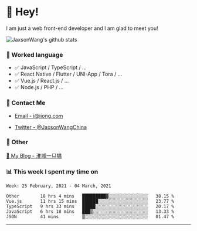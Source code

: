 # 👋 Hey!

I am just a web front-end developer and I am glad to meet you!

![JaxsonWang's github stats](https://github-readme-stats.vercel.app/api?username=JaxsonWang&&show_icons=true&&title_color=1abc9c&&icon_color=1abc9c)


### 📝 Worked language

- ✅ JavaScript / TypeScript / ...
- ✅ React Native / Flutter / UNI-App / Tora / ...
- ✅ Vue.js / React.js / ...
- ✅ Node.js / PHP / ...

### 📮 Contact Me

- [Email - i@iiong.com](mailto:i@iiong.com)

- [Twitter - @JaxsonWangChina](https://twitter.com/JaxsonWangChina)

### 🤪 Other

[📌 My Blog - 淮城一只猫](https://iiong.com)

### 📊 This week I spent my time on

<!--START_SECTION:waka-->
```text
Week: 25 February, 2021 - 04 March, 2021

Other        18 hrs 4 mins   █████████▓░░░░░░░░░░░░░░░   38.15 % 
Vue.js       11 hrs 15 mins  ██████░░░░░░░░░░░░░░░░░░░   23.77 % 
TypeScript   9 hrs 33 mins   █████░░░░░░░░░░░░░░░░░░░░   20.17 % 
JavaScript   6 hrs 18 mins   ███▒░░░░░░░░░░░░░░░░░░░░░   13.33 % 
JSON         41 mins         ▒░░░░░░░░░░░░░░░░░░░░░░░░   01.47 % 
```
<!--END_SECTION:waka-->

---
